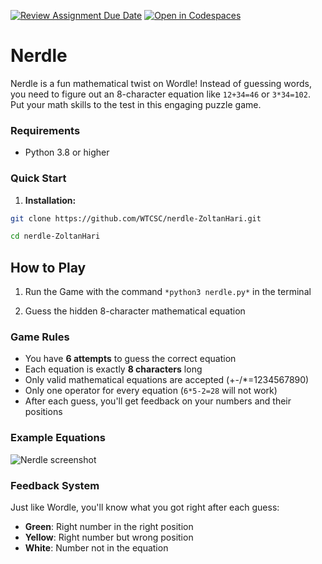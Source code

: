 [![Review Assignment Due Date](https://classroom.github.com/assets/deadline-readme-button-22041afd0340ce965d47ae6ef1cefeee28c7c493a6346c4f15d667ab976d596c.svg)](https://classroom.github.com/a/Tm7PdKHd)
[![Open in Codespaces](https://classroom.github.com/assets/launch-codespace-2972f46106e565e64193e422d61a12cf1da4916b45550586e14ef0a7c637dd04.svg)](https://classroom.github.com/open-in-codespaces?assignment_repo_id=20864932)
<!-- 
   Assignment Notes:
   - To run the game, execute `python3 nerdle.py` in the terminal.
   - Your task is to implement the equation generation functions in `equation_generator.py` and the solution validator in `game_engine.py`.
   - Don't forget to import your modules.
   - PAY ATTENTION TO THE TODO COMMENTS IN THE CODE.
   - Each function has comments detailing its purpose and requirements.
   - Code is automatically tested *every time* you push changes to GitHub.
-->

# Nerdle 

Nerdle is a fun mathematical twist on Wordle! Instead of guessing words, you need to figure out an 8-character equation like `12+34=46` or `3*34=102`. Put your math skills to the test in this engaging puzzle game.


### Requirements
- Python 3.8 or higher

### Quick Start

1. **Installation:**
```bash
git clone https://github.com/WTCSC/nerdle-ZoltanHari.git

cd nerdle-ZoltanHari
```

## How to Play

1. Run the Game with the command ``*python3 nerdle.py*`` in the terminal
 
2. Guess the hidden 8-character mathematical equation

### Game Rules
- You have **6 attempts** to guess the correct equation
- Each equation is exactly **8 characters** long 
- Only valid mathematical equations are accepted (+-/*=1234567890)
- Only one operator for every equation (`6*5-2=28` will not work)
- After each guess, you'll get feedback on your numbers and their positions

### Example Equations

![Nerdle screenshot](nerdle.png)

### Feedback System
Just like Wordle, you'll know what you got right after each guess:
- **Green**: Right number in the right position
- **Yellow**: Right number but wrong position  
- **White**: Number not in the equation